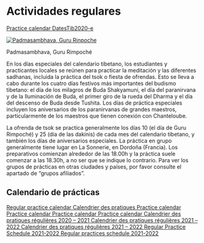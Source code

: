 #  Actividades regulares 

[ Practice calendar ](http://www.songtsen.org/chanteloube/wp-content/uploads/sites/5/2020/02/DatesTib2020-e1.pdf) [ DatesTib2020-e ](http://www.songtsen.org/chanteloube/wp-content/uploads/sites/5/2020/02/DatesTib2020-e.pdf)

[ ![Padmasambhava, Guru Rinpoche](/images/img_guru_rinpoche-150x150.jpg) ](http://www.songtsen.org/chanteloube/wp-content/uploads/sites/5/2013/11/img_guru_rinpoche.jpg)

Padmasambhava, Guru Rimpoché 

En los días especiales del calendario tibetano, los estudiantes y practicantes locales se reúnen para practicar la meditación y las diferentes sadhanas, incluida la práctica del tsok o fiesta de ofrendas. Esto se lleva a cabo durante los cuatro días festivos más importantes del budismo tibetano: el día de los milagros de Buda Shakyamuni, el día del paranirvana y de la Iluminación de Buda, el primer giro de la rueda del Dharma y el día del descenso de Buda desde Tushita. Los días de práctica especiales incluyen los aniversarios de los paranirvanas de grandes maestros, particularmente de los maestros que tienen conexión con Chanteloube. 

La ofrenda de tsok se practica generalmente los días 10 (el día de Guru Rimpoché) y 25 (día de las dakinis) de cada mes del calendario tibetano, y también los días de aniversarios especiales. La práctica en grupo generalmente tiene lugar en La Sonnerie, en Dordoña (Francia). Los preparativos comienzan alrededor de las 18.00h y la práctica suele comenzar a las 18.30h, a no ser que se indique lo contrario. Para ver los grupos de prácticas en otras ciudades y países, por favor consulte el apartado de “grupos afiliados”. 

##  Calendario de prácticas 

[ Regular practice calendar ](http://www.songtsen.org/chanteloube/wp-content/uploads/sites/5/2020/02/DatesTib2020-e.pdf) [ Calendrier des pratiques ](http://www.songtsen.org/chanteloube/wp-content/uploads/sites/5/2020/02/DatesTib2020.pdf) [ Practice calendar ](http://www.songtsen.org/chanteloube/wp-content/uploads/sites/5/2020/02/DatesTib2020-e.pdf) [ Practice calendar ](http://www.songtsen.org/chanteloube/wp-content/uploads/sites/5/2020/02/DatesTib2020-e1.pdf) [ Practice calendar ](http://www.songtsen.org/chanteloube/wp-content/uploads/sites/5/2020/04/DatesTib2020-e.pdf) [ Practice calendar ](http://www.songtsen.org/chanteloube/wp-content/uploads/sites/5/2020/04/DatesTib2020-e.pdf) [ Calendrier des pratiques régulières 2020 – 2021 ](http://www.songtsen.org/chanteloube/wp-content/uploads/sites/5/2020/04/Calendrier-des-pratiques-régulières-2020-2021.pdf) [ Calendrier des pratiques régulières 2021 – 2022 ](http://www.songtsen.org/chanteloube/wp-content/uploads/sites/5/2021/02/Calendrier-des-pratiques-régulières-2021-2022.pdf) [ Calendrier des pratiques régulières 2021 – 2022 ](http://www.songtsen.org/chanteloube/wp-content/uploads/sites/5/2021/02/Calendrier-des-pratiques-régulières-2021-2022.pdf) [ Regular Practice Schedule 2021-2022 ](http://www.songtsen.org/chanteloube/wp-content/uploads/sites/5/2021/02/Regular-Practice-Schedule-2021-2022.pdf) [ Regular practices schedule 2021-2022 ](http://www.songtsen.org/chanteloube/wp-content/uploads/sites/5/2021/02/Regular-practices-schedule-2021-2022.pdf)
